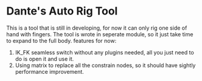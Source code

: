 # Dante's Auto Rig Tool
This is a tool that is still in developing, for now it can only rig one side of hand with fingers.
The tool is wrote in seperate module, so it just take time to expand to the full body.
features for now:
1. IK_FK seamless switch without any plugins needed, all you just need to do is open it and use it.
2. Using matrix to replace all the constrain nodes, so it should have sightly performance improvement.